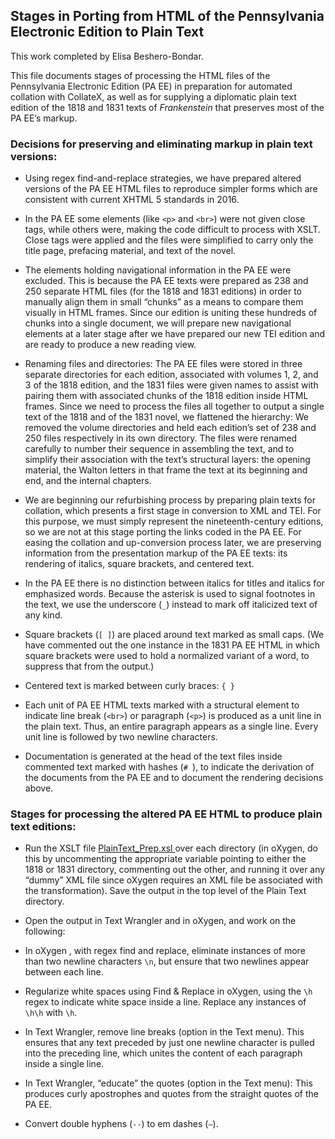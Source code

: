 ## Stages in Porting from HTML of the Pennsylvania Electronic Edition to Plain Text 
This work completed by Elisa Beshero-Bondar.

This file documents stages of processing the HTML files of the Pennsylvania Electronic Edition (PA EE) in preparation for automated collation with CollateX, as well as for supplying a diplomatic plain text edition of the 1818 and 1831 texts of _Frankenstein_ that preserves most of the PA EE’s markup. 

### Decisions for preserving and eliminating markup in plain text versions:

* Using regex find-and-replace strategies, we have prepared altered versions of the PA EE HTML files to reproduce simpler forms which are consistent with current XHTML 5 standards in 2016. 

* In the PA EE some elements (like `<p>` and `<br>`) were not given close tags, while others were, making the code difficult to process with XSLT. Close tags were applied and the files were simplified to carry only the title page, prefacing material, and text of the novel. 

* The elements holding navigational information in the PA EE were excluded. This is because the PA EE texts were prepared as 238 and 250 separate HTML files (for the 1818 and 1831 editions) in order to manually align them in small “chunks” as a means to compare them visually in HTML frames. Since our edition is uniting these hundreds of chunks into a single document, we will prepare new navigational elements at a later stage after we have prepared our new TEI edition and are ready to produce a new reading view.

* Renaming files and directories: The PA EE files were stored in three separate directories for each edition, associated with volumes 1, 2, and 3 of the 1818 edition, and the 1831 files were given names to assist with pairing them with associated chunks of the 1818 edition inside HTML frames. Since we need to process the files all together to output a single text of the 1818 and of the 1831 novel, we flattened the hierarchy: We removed the volume directories and held each edition’s set of 238 and 250 files respectively in its own directory. The files were renamed carefully to number their sequence in assembling the text, and to simplify their association with the text’s structural layers: the opening material, the Walton letters in that frame the text at its beginning and end, and the internal chapters. 

* We are beginning our refurbishing process by preparing plain texts for collation, which presents a first stage in conversion to XML and TEI. For this purpose, we must simply represent the nineteenth-century editions, so we are not at this stage porting the links coded in the PA EE. For easing the collation and up-conversion process later, we are preserving information from the presentation markup of the PA EE texts: its rendering of italics, square brackets, and centered text. 

* In the PA EE there is no distinction between italics for titles and italics for emphasized words. Because the asterisk is used to signal footnotes in the text, we use the underscore (`_`) instead to mark off italicized text of any kind. 

* Square brackets (`[ ]`) are placed around text marked as small caps. (We have commented out the one instance in the 1831 PA EE HTML in which square brackets were used to hold a normalized variant of a word, to suppress that from the output.) 

* Centered text is marked between curly braces: `{ }`

* Each unit of PA EE HTML texts marked with a structural element to indicate line break (`<br>`) or paragraph (`<p>`) is produced as a unit line in the plain text. Thus, an entire paragraph appears as a single line. Every unit line is followed by two newline characters. 

* Documentation is generated at the head of the text files inside commented text marked with hashes (`# `), to indicate the derivation of the documents from the PA EE and to document the rendering decisions above. 

### Stages for processing the altered PA EE HTML to produce plain text editions:

* Run the XSLT file [PlainText_Prep.xsl ](https://raw.githubusercontent.com/ebeshero/Pittsburgh_Frankenstein/master/XSLT/PlainText_Prep.xsl) over each directory (in oXygen, do this by uncommenting the appropriate variable pointing to either the 1818 or 1831 directory, commenting out the other, and running it over any “dummy” XML file since oXygen requires an XML file be associated with the transformation). Save the output in the top level of the Plain Text directory.

* Open the output in Text Wrangler and in oXygen, and work on the following:

* In oXygen , with regex find and replace, eliminate instances of more than two newline characters `\n`, but ensure that two newlines appear between each line. 

* Regularize white spaces using Find & Replace in oXygen, using the `\h` regex to indicate white space inside a line. Replace any instances of `\h\h` with `\h`.

* In Text Wrangler, remove line breaks (option in the Text menu). This ensures that any text preceded by just one newline character is pulled into the preceding line, which unites the content of each paragraph inside a single line.

* In Text Wrangler, “educate” the quotes (option in the Text menu): This produces curly apostrophes and quotes from the straight quotes of the PA EE.

* Convert double hyphens (`--`) to em dashes (`—`).





